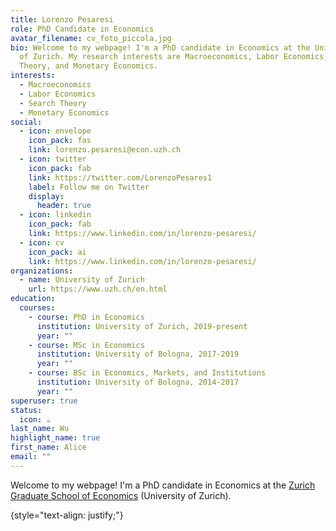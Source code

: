 ```yaml
---
title: Lorenzo Pesaresi
role: PhD Candidate in Economics
avatar_filename: cv_foto_piccola.jpg
bio: Welcome to my webpage! I'm a PhD candidate in Economics at the University
  of Zurich. My research interests are Macroeconomics, Labor Economics, Search
  Theory, and Monetary Economics.
interests:
  - Macroeconomics
  - Labor Economics
  - Search Theory
  - Monetary Economics
social:
  - icon: envelope
    icon_pack: fas
    link: lorenzo.pesaresi@econ.uzh.ch
  - icon: twitter
    icon_pack: fab
    link: https://twitter.com/LorenzoPesares1
    label: Follow me on Twitter
    display:
      header: true
  - icon: linkedin
    icon_pack: fab
    link: https://www.linkedin.com/in/lorenzo-pesaresi/
  - icon: cv
    icon_pack: ai
    link: https://www.linkedin.com/in/lorenzo-pesaresi/
organizations:
  - name: University of Zurich
    url: https://www.uzh.ch/en.html
education:
  courses:
    - course: PhD in Economics
      institution: University of Zurich, 2019-present
      year: ""
    - course: MSc in Economics
      institution: University of Bologna, 2017-2019
      year: ""
    - course: BSc in Economics, Markets, and Institutions
      institution: University of Bologna, 2014-2017
      year: ""
superuser: true
status:
  icon: ☕️
last_name: Wu
highlight_name: true
first_name: Alice
email: ""
---
```

Welcome to my webpage! I'm a PhD candidate in Economics at the [Zurich Graduate School of Economics](https://www.econ.uzh.ch/en/study/phd/zurichgse.html) (University of Zurich). 

{style="text-align: justify;"}